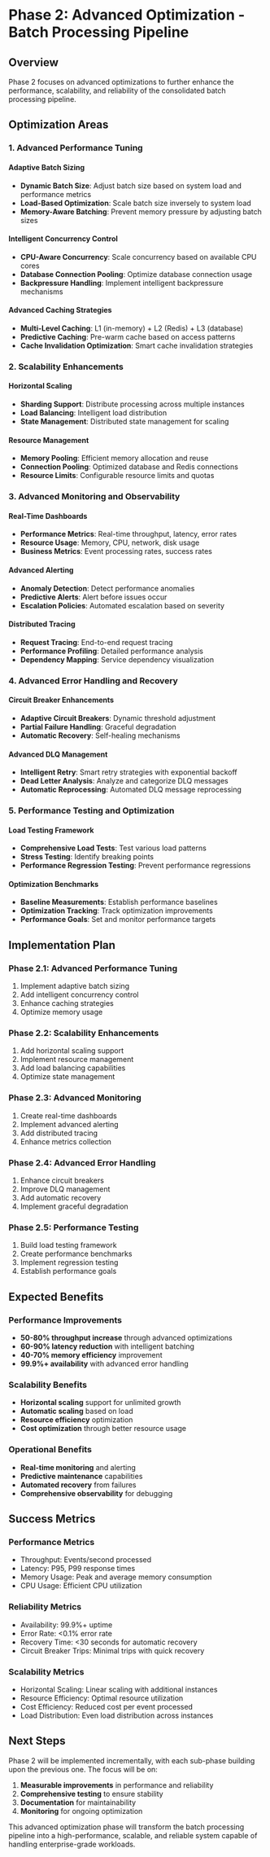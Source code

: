 # Phase 2: Advanced Optimization - Batch Processing Pipeline

## Overview

Phase 2 focuses on advanced optimizations to further enhance the performance, scalability, and reliability of the consolidated batch processing pipeline.

## Optimization Areas

### 1. **Advanced Performance Tuning**

#### **Adaptive Batch Sizing**

- **Dynamic Batch Size**: Adjust batch size based on system load and performance metrics
- **Load-Based Optimization**: Scale batch size inversely to system load
- **Memory-Aware Batching**: Prevent memory pressure by adjusting batch sizes

#### **Intelligent Concurrency Control**

- **CPU-Aware Concurrency**: Scale concurrency based on available CPU cores
- **Database Connection Pooling**: Optimize database connection usage
- **Backpressure Handling**: Implement intelligent backpressure mechanisms

#### **Advanced Caching Strategies**

- **Multi-Level Caching**: L1 (in-memory) + L2 (Redis) + L3 (database)
- **Predictive Caching**: Pre-warm cache based on access patterns
- **Cache Invalidation Optimization**: Smart cache invalidation strategies

### 2. **Scalability Enhancements**

#### **Horizontal Scaling**

- **Sharding Support**: Distribute processing across multiple instances
- **Load Balancing**: Intelligent load distribution
- **State Management**: Distributed state management for scaling

#### **Resource Management**

- **Memory Pooling**: Efficient memory allocation and reuse
- **Connection Pooling**: Optimized database and Redis connections
- **Resource Limits**: Configurable resource limits and quotas

### 3. **Advanced Monitoring and Observability**

#### **Real-Time Dashboards**

- **Performance Metrics**: Real-time throughput, latency, error rates
- **Resource Usage**: Memory, CPU, network, disk usage
- **Business Metrics**: Event processing rates, success rates

#### **Advanced Alerting**

- **Anomaly Detection**: Detect performance anomalies
- **Predictive Alerts**: Alert before issues occur
- **Escalation Policies**: Automated escalation based on severity

#### **Distributed Tracing**

- **Request Tracing**: End-to-end request tracing
- **Performance Profiling**: Detailed performance analysis
- **Dependency Mapping**: Service dependency visualization

### 4. **Advanced Error Handling and Recovery**

#### **Circuit Breaker Enhancements**

- **Adaptive Circuit Breakers**: Dynamic threshold adjustment
- **Partial Failure Handling**: Graceful degradation
- **Automatic Recovery**: Self-healing mechanisms

#### **Advanced DLQ Management**

- **Intelligent Retry**: Smart retry strategies with exponential backoff
- **Dead Letter Analysis**: Analyze and categorize DLQ messages
- **Automatic Reprocessing**: Automated DLQ message reprocessing

### 5. **Performance Testing and Optimization**

#### **Load Testing Framework**

- **Comprehensive Load Tests**: Test various load patterns
- **Stress Testing**: Identify breaking points
- **Performance Regression Testing**: Prevent performance regressions

#### **Optimization Benchmarks**

- **Baseline Measurements**: Establish performance baselines
- **Optimization Tracking**: Track optimization improvements
- **Performance Goals**: Set and monitor performance targets

## Implementation Plan

### **Phase 2.1: Advanced Performance Tuning**

1. Implement adaptive batch sizing
2. Add intelligent concurrency control
3. Enhance caching strategies
4. Optimize memory usage

### **Phase 2.2: Scalability Enhancements**

1. Add horizontal scaling support
2. Implement resource management
3. Add load balancing capabilities
4. Optimize state management

### **Phase 2.3: Advanced Monitoring**

1. Create real-time dashboards
2. Implement advanced alerting
3. Add distributed tracing
4. Enhance metrics collection

### **Phase 2.4: Advanced Error Handling**

1. Enhance circuit breakers
2. Improve DLQ management
3. Add automatic recovery
4. Implement graceful degradation

### **Phase 2.5: Performance Testing**

1. Build load testing framework
2. Create performance benchmarks
3. Implement regression testing
4. Establish performance goals

## Expected Benefits

### **Performance Improvements**

- **50-80% throughput increase** through advanced optimizations
- **60-90% latency reduction** with intelligent batching
- **40-70% memory efficiency** improvement
- **99.9%+ availability** with advanced error handling

### **Scalability Benefits**

- **Horizontal scaling** support for unlimited growth
- **Automatic scaling** based on load
- **Resource efficiency** optimization
- **Cost optimization** through better resource usage

### **Operational Benefits**

- **Real-time monitoring** and alerting
- **Predictive maintenance** capabilities
- **Automated recovery** from failures
- **Comprehensive observability** for debugging

## Success Metrics

### **Performance Metrics**

- Throughput: Events/second processed
- Latency: P95, P99 response times
- Memory Usage: Peak and average memory consumption
- CPU Usage: Efficient CPU utilization

### **Reliability Metrics**

- Availability: 99.9%+ uptime
- Error Rate: <0.1% error rate
- Recovery Time: <30 seconds for automatic recovery
- Circuit Breaker Trips: Minimal trips with quick recovery

### **Scalability Metrics**

- Horizontal Scaling: Linear scaling with additional instances
- Resource Efficiency: Optimal resource utilization
- Cost Efficiency: Reduced cost per event processed
- Load Distribution: Even load distribution across instances

## Next Steps

Phase 2 will be implemented incrementally, with each sub-phase building upon the previous one. The focus will be on:

1. **Measurable improvements** in performance and reliability
2. **Comprehensive testing** to ensure stability
3. **Documentation** for maintainability
4. **Monitoring** for ongoing optimization

This advanced optimization phase will transform the batch processing pipeline into a high-performance, scalable, and reliable system capable of handling enterprise-grade workloads.
